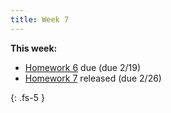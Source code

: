 ```yaml
---
title: Week 7
---
```


**This week:**
- [Homework 6](./assets/hw/CDS_131_Homework_6.pdf) due (due 2/19)
- [Homework 7](./assets/hw/CDS_131_Homework_7.pdf) released (due 2/26)


{: .fs-5 }
